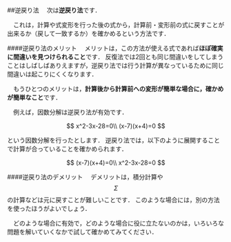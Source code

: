 ##逆戻り法
　次は**逆戻り法**です．

　これは，計算や式変形を行った後の式から，計算前・変形前の式に戻すことが出来るか（戻して一致するか）を確かめるという方法です．

####逆戻り法のメリット
　メリットは，この方法が使える式であれば**ほぼ確実に間違いを見つけられること**です．
反復法では2回とも同じ間違いをしてしまうことはしばしばありえますが，逆戻り法では行う計算が異なっているために同じ間違いは起こりにくくなります．

　もうひとつのメリットは，**計算後から計算前への変形が簡単な場合に，確かめが簡単なこと**です．

　例えば，因数分解は逆戻り法が有効です．

$$
x^2-3x-28=0\\
(x-7)(x+4)=0
$$

という因数分解を行ったとします．
逆戻り法では，以下のように展開することで計算が合っていることを確かめられます．

$$
(x-7)(x+4)=0\\
x^2-3x-28=0
$$


<!--　また，簡単な引き算も意外と間違えてしまうことがありますが，

$$
144 - 76 = 68
$$

と計算した後で，

$$
76 + 68 = 144
$$

として確認することができます．
-->

####逆戻り法のデメリット
　デメリットは，積分計算や$$\Sigma$$ の計算などは元に戻すことが難しいことです．
このような場合には，別の方法を使ったほうがよいでしょう．

　どのような場合に有効で，どのような場合に役に立たないのかは，いろいろな問題を解いていくなかで試して確かめてみてください．
